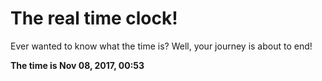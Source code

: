 # The real time clock!

Ever wanted to know what the time is? Well, your journey is about to end!

**The time is Nov 08, 2017, 00:53**